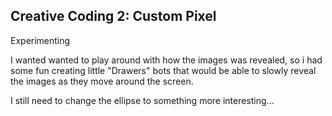 ## Creative Coding 2: Custom Pixel

Experimenting

I wanted wanted to play around with how the images was revealed, so i had some fun creating little "Drawers" bots that would be able to slowly reveal the images as they move around the screen.

I still need to change the ellipse to something more interesting...